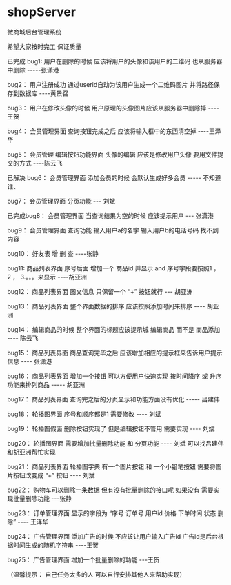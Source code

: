 # shopServer
微商城后台管理系统



希望大家按时完工 保证质量

已完成 bug1: 用户在删除的时候 应该将用户的头像和该用户的二维码 也从服务器中删除 -----张潇港

bug2： 用户注册成功 通过userid自动为该用户生成一个二维码图片 并将路径保存到数据库 ----黄景召

bug3： 用户在修改头像的时候 用户原理的头像图片应该从服务器中删除掉 ----王贺

bug4： 会员管理界面 查询按钮完成之后  应该将输入框中的东西清空掉 ----王泽华

bug5： 会员管理 编辑按钮功能界面 头像的编辑 应该是修改用户头像 要用文件提交的方式 ----陈云飞

已解决 bug6： 会员管理界面 添加会员的时候 会默认生成好多会员  ----- 不知道谁、  

bug7： 会员管理界面 分页功能  --- 刘斌

已完成bug8： 会员管理界面 当查询结果为空的时候  应该提示用户 --- 张潇港

bug9： 会员管理界面 查询功能 输入用户a的名字 输入用户b的电话号码 找不到内容  

bug10： 好友表 增 删 查 ----张静




bug11: 商品列表界面 序号后面 增加一个 商品id 并显示   and    序号字段要按照1 ， 2 ， 3.。。。来显示  ----胡亚洲

bug12： 商品列表界面 图文信息  只保留一个 “+” 按钮就行   --- 胡亚洲

bug13： 商品列表界面 整个界面数据的排序 应该按照添加时间来排序   ---- 胡亚洲

bug14： 编辑商品的时候 整个界面的标题应该提示城 编辑商品 而不是 商品添加  ---- 陈云飞

bug15： 商品列表界面  商品查询完毕之后 应该增加相应的提示框来告诉用户提示信息  ---- 张潇港

bug16： 商品列表界面  增加一个按钮 可以方便用户快速实现 按时间降序 或 升序 功能来排列商品  ----- 胡亚洲 

bug17： 商品列表界面  查询完之后的分页显示和功能方面没有优化 -----  吕建伟

bug18： 轮播图界面  序号和顺序都是1  需要修改   ---- 刘斌

bug19： 轮播图假面 删除按钮实现了  但是编辑按钮不管用 需要实现  ---- 刘斌

bug20： 轮播图界面  需要增加批量删除功能 和 分页功能  ---- 刘斌  可以找吕建伟和胡亚洲帮忙实现

bug21： 商品列表界面  轮播图字典 有一个图片按钮 和 一个小铅笔按钮  需要将图片按钮改变成 “+” 按钮 ---- 刘斌

bug22： 购物车可以删除一条数据 但有没有批量删除的接口呢  如果没有  需要实现批量删除功能  ---张静

bug23： 订单管理界面 显示的字段为 “序号  订单号  用户id  价格  下单时间  状态 删除” ---- 王泽华

bug24： 广告管理界面 添加广告的时候  不应该让用户输入广告id  广告id是后台根据时间生成的随机字符串  ----王贺

bug25： 广告管理界面  增加一个批量删除的功能   ---王贺


（温馨提示： 自己任务太多的人  可以自行安排其他人来帮助实现）


